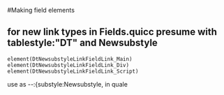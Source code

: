 #Making field elements


## for new link types in Fields.quicc presume with tablestyle:"DT" and Newsubstyle
	element(DtNewsubstyleLinkFieldLink_Main)
	element(DtNewsubstyleLinkFieldLink_Div)
	element(DtNewsubstyleLinkFieldLink_Script)
	
use as --:{substyle:Newsubstyle, in quale	

